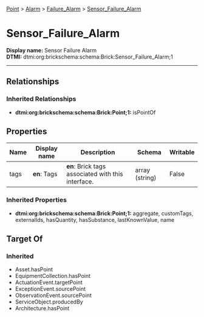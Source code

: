 [Point](../../Point.md) > [Alarm](../Alarm.md) > [Failure_Alarm](Failure_Alarm.md) > [Sensor_Failure_Alarm](.)
# Sensor_Failure_Alarm

**Display name:** Sensor Failure Alarm<br />
**DTMI:** dtmi:org:brickschema:schema:Brick:Sensor_Failure_Alarm;1

---
## Relationships
### Inherited Relationships
* **dtmi:org:brickschema:schema:Brick:Point;1:** isPointOf
## Properties
|Name|Display name|Description|Schema|Writable|
|-|-|-|-|-|
|tags|**en**: Tags|**en**: Brick tags associated with this interface.|array (string)|False|
### Inherited Properties
* **dtmi:org:brickschema:schema:Brick:Point;1:** aggregate, customTags, externalIds, hasQuantity, hasSubstance, lastKnownValue, name
## Target Of
### Inherited
* Asset.hasPoint
* EquipmentCollection.hasPoint
* ActuationEvent.targetPoint
* ExceptionEvent.sourcePoint
* ObservationEvent.sourcePoint
* ServiceObject.producedBy
* Architecture.hasPoint
